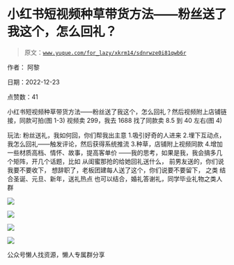 # 小红书短视频种草带货方法——粉丝送了我这个，怎么回礼？

> 原文：[`www.yuque.com/for_lazy/xkrm14/sdnrwze0i81qwb6r`](https://www.yuque.com/for_lazy/xkrm14/sdnrwze0i81qwb6r)



作者： 阿黎



日期：2022-12-23



点赞数：41

<ne-hole id="u0ac6f0f5" data-lake-id="u0ac6f0f5"><ne-card data-card-name="hr" data-card-type="block" id="DRJYe" data-event-boundary="card">

小红书短视频种草带货方法——粉丝送了我这个，怎么回礼？然后视频附上店铺链接，同款可拍(图 1-3) 视频卖 299，我去 1688 找了同款卖 8.5 到 40 左右(图 4)



玩法: 粉丝送礼，我如何回，你们帮我出主意 1.吸引好奇的人进来 2.埋下互动点，我怎么回礼——触发评论，然后获得系统推流 3.种草，店铺附上视频同款 4.增加一些材质高档、情怀、故事，提高客单价 ——我的思考，如果是我，我会搞多几个矩阵，开几个话题，比如 从闺蜜那抢的给她回礼送什么， 前男友送的，你们说我要不要收下， 想辞职了，老板团建每人送了这个，你们说要不要留下， 之类 结合圣诞、元旦、新年，送礼热点 也可以结合，婚礼答谢礼，同学毕业礼物之类人群



<ne-card data-card-name="image" data-card-type="inline" id="nb47p" data-event-boundary="card">![](img/36ad5cd52e69086f3857ee7f9bfbb258.png)</ne-card>



<ne-card data-card-name="image" data-card-type="inline" id="xeXTO" data-event-boundary="card">![](img/eba8c579ded4bb1d204c2e6034515fe8.png)</ne-card>



<ne-card data-card-name="image" data-card-type="inline" id="Uw6bG" data-event-boundary="card">![](img/119aec6abec4c848a44be03661ecab7e.png)</ne-card>



<ne-card data-card-name="image" data-card-type="inline" id="dyt8n" data-event-boundary="card">![](img/24059eb7fdefb487d90485e64702e08f.png)</ne-card>

<ne-hole id="uf9568dea" data-lake-id="uf9568dea"><ne-card data-card-name="hr" data-card-type="block" id="LCtQX" data-event-boundary="card">

公众号懒人找资源，懒人专属群分享

</ne-card></ne-hole></ne-card></ne-hole>
